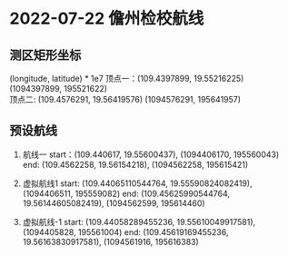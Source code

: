 # 2022-07-22 儋州检校航线

## 测区矩形坐标
(longitude, latitude) * 1e7
顶点一：(109.4397899, 19.55216225)  (1094397899, 195521622)   
顶点二: (109.4576291, 19.56419576)  (1094576291, 195641957)

## 预设航线
1. 航线一
start：(109.440617, 19.55600437),   (1094406170, 195560043)
end: (109.4562258, 19.56154218),    (1094562258, 195615421)

2. 虚拟航线1
start:  (109.44065110544764, 19.55590824082419),    (1094406511, 195559082)
end:    (109.45625990544764, 19.56144605082419),    (1094562599, 195614460)

3. 虚拟航线-1
start:  (109.44058289455236, 19.55610049917581),    (1094405828, 195561004)
end:    (109.45619169455236, 19.56163830917581),    (1094561916, 195616383)
